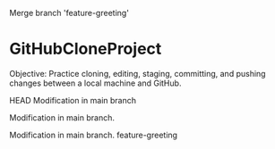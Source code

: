 Merge branch 'feature-greeting'

# GitHubCloneProject

Objective: Practice cloning, editing, staging, committing, and pushing changes between a local machine and GitHub.

HEAD
Modification in main branch

Modification in main branch.

Modification in main branch.
feature-greeting
